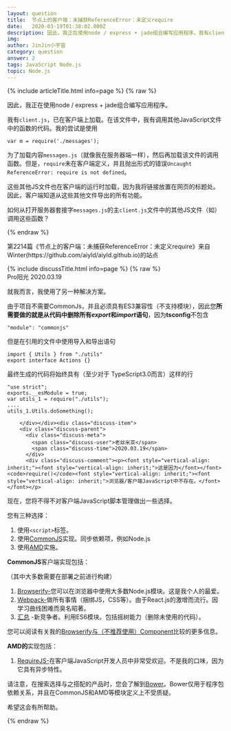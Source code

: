 ```yaml
---
layout: question
title:  节点上的客户端：未捕获ReferenceError：未定义require
date:   2020-03-19T01:38:02.000Z
description: 因此，我正在使用node / express + jade组合编写应用程序。我有client.js，已在客户端上加载。在该文件中，我有调用其他Java...
img: 
author: JinJin小宇宙
category: question
answer: 2
tags: JavaScript Node.js
topic: Node.js
---
```

<div class="article-root">
  <div class="article">
    {% include articleTitle.html info=page %}
    {% raw %}
    <div class="article-content"><p><font style="vertical-align: inherit;"><font style="vertical-align: inherit;">因此，我正在使用node / express + jade组合编写应用程序。</font></font></p>

<p><font style="vertical-align: inherit;"><font style="vertical-align: inherit;">我有</font></font><code>client.js</code><font style="vertical-align: inherit;"><font style="vertical-align: inherit;">，已在客户端上加载。</font><font style="vertical-align: inherit;">在该文件中，我有调用其他JavaScript文件中的函数的代码。</font><font style="vertical-align: inherit;">我的尝试是使用</font></font></p>

<pre><code>var m = require('./messages');
</code></pre>

<p><font style="vertical-align: inherit;"><font style="vertical-align: inherit;">为了加载内容</font></font><code>messages.js</code><font style="vertical-align: inherit;"><font style="vertical-align: inherit;">（就像我在服务器端一样），然后再加载该文件的调用函数。</font><font style="vertical-align: inherit;">但是，</font></font><code>require</code><font style="vertical-align: inherit;"><font style="vertical-align: inherit;">未在客户端定义，并且抛出形式的错误</font></font><code>Uncaught ReferenceError: require is not defined</code><font style="vertical-align: inherit;"><font style="vertical-align: inherit;">。</font></font></p>

<p><font style="vertical-align: inherit;"><font style="vertical-align: inherit;">这些其他JS文件也在客户端的运行时加载，因为我将链接放置在网页的标题处。</font><font style="vertical-align: inherit;">因此，客户端知道从这些其他文件导出的所有功能。</font></font></p>

<p><font style="vertical-align: inherit;"><font style="vertical-align: inherit;">如何从</font><font style="vertical-align: inherit;">打开服务器套接字</font></font><code>messages.js</code><font style="vertical-align: inherit;"><font style="vertical-align: inherit;">的主</font></font><code>client.js</code><font style="vertical-align: inherit;"><font style="vertical-align: inherit;">文件</font><font style="vertical-align: inherit;">中的</font><font style="vertical-align: inherit;">其他JS文件（如</font><font style="vertical-align: inherit;">）</font><font style="vertical-align: inherit;">调用这些函数</font><font style="vertical-align: inherit;">？</font></font></p></div>
    {% endraw %}
  </div>
  <p class="winter_mark">第2214篇《节点上的客户端：未捕获ReferenceError：未定义require》来自Winter(https://github.com/aiyld/aiyld.github.io)的站点</p>
  <div class="discuss-wrapper">
    {% include discussTitle.html info=page %}
    {% raw %}
    <div class="discuss-item">
        <div class="discuss-parent">
          <div class="discuss-meta">
            <span class="discuss-user">Pro阳光</span>
            <span class="discuss-time">2020.03.19</span>
          </div>
          <div class="discuss-comment"><p><font style="vertical-align: inherit;"><font style="vertical-align: inherit;">就我而言，我使用了另一种解决方案。</font></font></p>

<p><font style="vertical-align: inherit;"><font style="vertical-align: inherit;">由于项目不需要CommonJs，并且必须具有ES3兼容性（不支持模块）</font><font style="vertical-align: inherit;">，因此您</font><strong><font style="vertical-align: inherit;">所需要做的就是</font></strong><strong><font style="vertical-align: inherit;">从代码中</font></strong></font><strong><font style="vertical-align: inherit;"><font style="vertical-align: inherit;">删除所有</font></font><em><font style="vertical-align: inherit;"><font style="vertical-align: inherit;">export</font></font></em><font style="vertical-align: inherit;"><font style="vertical-align: inherit;">和</font></font><em><font style="vertical-align: inherit;"><font style="vertical-align: inherit;">import</font></font></em><font style="vertical-align: inherit;"><font style="vertical-align: inherit;">语句</font></font></strong><font style="vertical-align: inherit;"><font style="vertical-align: inherit;">，因为</font></font><strong><font style="vertical-align: inherit;"><font style="vertical-align: inherit;">tsconfig</font></font></strong><font style="vertical-align: inherit;"><font style="vertical-align: inherit;">不包含</font></font></p>

<pre><code>"module": "commonjs"
</code></pre>

<p><font style="vertical-align: inherit;"><font style="vertical-align: inherit;">但是在引用的文件中使用导入和导出语句</font></font></p>

<pre><code>import { Utils } from "./utils"<font></font>
export interface Actions {}<font></font>
</code></pre>

<p><font style="vertical-align: inherit;"><font style="vertical-align: inherit;">最终生成的代码将始终具有（至少对于 TypeScript3.0而言）这样的行 </font></font></p>

<pre><code>"use strict";<font></font>
exports.__esModule = true;<font></font>
var utils_1 = require("./utils");<font></font>
....<font></font>
utils_1.Utils.doSomething();<font></font>
</code></pre></div>
        </div></div><div class="discuss-item">
        <div class="discuss-parent">
          <div class="discuss-meta">
            <span class="discuss-user">老丝米亚</span>
            <span class="discuss-time">2020.03.19</span>
          </div>
          <div class="discuss-comment"><p><font style="vertical-align: inherit;"><font style="vertical-align: inherit;">这是因为</font></font><code>require()</code><font style="vertical-align: inherit;"><font style="vertical-align: inherit;">浏览器/客户端JavaScript中不存在。</font></font></p>

<p><font style="vertical-align: inherit;"><font style="vertical-align: inherit;">现在，您将不得不对客户端JavaScript脚本管理做出一些选择。</font></font></p>

<p><font style="vertical-align: inherit;"><font style="vertical-align: inherit;">您有三种选择：</font></font></p>

<ol>
<li><font style="vertical-align: inherit;"><font style="vertical-align: inherit;">使用</font></font><code>&lt;script&gt;</code><font style="vertical-align: inherit;"><font style="vertical-align: inherit;">标签。</font></font></li>
<li><font style="vertical-align: inherit;"><font style="vertical-align: inherit;">使用</font></font><a href="http://wiki.commonjs.org/wiki/CommonJS" rel="noreferrer"><font style="vertical-align: inherit;"><font style="vertical-align: inherit;">CommonJS</font></font></a><font style="vertical-align: inherit;"><font style="vertical-align: inherit;">实现。</font><font style="vertical-align: inherit;">同步依赖项，例如Node.js</font></font></li>
<li><font style="vertical-align: inherit;"><font style="vertical-align: inherit;">使用</font></font><a href="http://requirejs.org/docs/whyamd.html" rel="noreferrer"><font style="vertical-align: inherit;"><font style="vertical-align: inherit;">AMD</font></font></a><font style="vertical-align: inherit;"><font style="vertical-align: inherit;">实施。</font></font></li>
</ol>

<p><strong><font style="vertical-align: inherit;"><font style="vertical-align: inherit;">CommonJS</font></font></strong><font style="vertical-align: inherit;"><font style="vertical-align: inherit;">客户端实现包括：</font></font></p>

<p><font style="vertical-align: inherit;"><font style="vertical-align: inherit;">（其中大多数需要在部署之前进行构建）</font></font></p>

<ol>
<li><a href="https://github.com/substack/node-browserify" rel="noreferrer"><font style="vertical-align: inherit;"><font style="vertical-align: inherit;">Browserify-</font></font></a><font style="vertical-align: inherit;"><font style="vertical-align: inherit;">您可以在浏览器中使用大多数Node.js模块。</font><font style="vertical-align: inherit;">这是我个人的最爱。</font></font></li>
<li><a href="https://webpack.github.io/" rel="noreferrer"><font style="vertical-align: inherit;"><font style="vertical-align: inherit;">Webpack-</font></font></a><font style="vertical-align: inherit;"><font style="vertical-align: inherit;">做所有事情（捆绑JS，CSS等）。</font><font style="vertical-align: inherit;">由于React.js的激增而流行。</font><font style="vertical-align: inherit;">因学习曲线困难而臭名昭著。</font></font></li>
<li><a href="http://rollupjs.org/" rel="noreferrer"><font style="vertical-align: inherit;"><font style="vertical-align: inherit;">汇总</font></font></a><font style="vertical-align: inherit;"><font style="vertical-align: inherit;"> -新竞争者。</font><font style="vertical-align: inherit;">利用ES6模块。</font><font style="vertical-align: inherit;">包括摇树能力（删除未使用的代码）。</font></font></li>
</ol>

<p><font style="vertical-align: inherit;"><font style="vertical-align: inherit;">您可以阅读有关我的</font></font><a href="http://procbits.com/2013/06/17/client-side-javascript-management-browserify-vs-component" rel="noreferrer"><font style="vertical-align: inherit;"><font style="vertical-align: inherit;">Browserify与（不推荐使用）Component</font></font></a><font style="vertical-align: inherit;"><font style="vertical-align: inherit;">比较的更多信息</font><font style="vertical-align: inherit;">。</font></font></p>

<p><strong><font style="vertical-align: inherit;"><font style="vertical-align: inherit;">AMD的</font></font></strong><font style="vertical-align: inherit;"><font style="vertical-align: inherit;">实现包括：</font></font></p>

<ol>
<li><a href="http://requirejs.org/" rel="noreferrer"><font style="vertical-align: inherit;"><font style="vertical-align: inherit;">RequireJS-</font></font></a><font style="vertical-align: inherit;"><font style="vertical-align: inherit;">在客户端JavaScript开发人员中非常受欢迎。</font><font style="vertical-align: inherit;">不是我的口味，因为它具有异步特性。</font></font></li>
</ol>

<p><font style="vertical-align: inherit;"><font style="vertical-align: inherit;">请注意，在搜索选择与之搭配的产品时，您会了解到</font></font><a href="https://github.com/bower/bower" rel="noreferrer"><font style="vertical-align: inherit;"><font style="vertical-align: inherit;">Bower</font></font></a><font style="vertical-align: inherit;"><font style="vertical-align: inherit;">。</font><font style="vertical-align: inherit;">Bower仅用于程序包依赖关系，并且在CommonJS和AMD等模块定义上不受质疑。</font></font></p>

<p><font style="vertical-align: inherit;"><font style="vertical-align: inherit;">希望这会有所帮助。 </font></font></p></div>
        </div></div>
    {% endraw %}
  </div>
<div>
